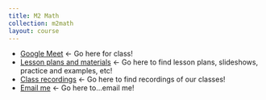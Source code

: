 ```yaml
---
title: M2 Math
collection: m2math
layout: course
---
```


- [Google Meet](https://bit.ly/m2meet) ← Go here for class!
- [Lesson plans and materials](https://bit.ly/m2plans) ← Go here to find lesson plans, slideshows, practice and examples, etc!
- [Class recordings](https://drive.google.com/drive/u/1/folders/1zmNX7Z_CE7ZeATtvurApcmmARtm1_pWZ) ← Go here to find recordings of our classes!
- <a href="mailto:ajohnson@tisa.az">Email me</a> ← Go here to…email me!